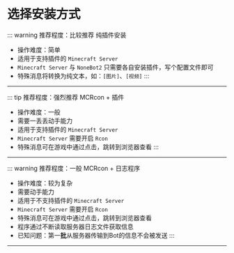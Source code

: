 # 选择安装方式

::: warning 推荐程度：比较推荐
纯插件安装
- 操作难度：简单
- 适用于支持插件的 `Minecraft Server`
- `Minecraft Server` 与 `NoneBot2` 只需要各自安装插件，写个配置文件即可
- 特殊消息将转换为纯文本，如：`[图片]`、`[视频]`
  :::

---

::: tip 推荐程度：强烈推荐 
MCRcon + 插件
- 操作难度：一般
- 需要一丢丢动手能力
- 适用于支持插件的 `Minecraft Server`
- `Minecraft Server` 需要开启 `Rcon`
- 特殊消息可在游戏中通过点击，跳转到浏览器查看
  :::

---

::: warning 推荐程度：一般
MCRcon + 日志程序
- 操作难度：较为复杂
- 需要动手能力
- 适用于不支持插件的 `Minecraft Server`
- `Minecraft Server` 需要开启 `Rcon`
- 特殊消息可在游戏中通过点击，跳转到浏览器查看
- 程序通过不断读取服务器日志文件获取信息
- 已知问题：第一**批**从服务器传输到Bot的信息不会被发送
  :::

---
